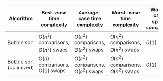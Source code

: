 | Algorithm               | Best-case time complexity            | Average-case time complexity         | Worst-case time complexity           | Worst-case space complexity |
|-------------------------|--------------------------------------|--------------------------------------|--------------------------------------|-----------------------------|
| Bubble sort             | $O(n^2)$ comparisons, $O(n^2)$ swaps | $O(n^2)$ comparisons, $O(n^2)$ swaps | $O(n^2)$ comparisons, $O(n^2)$ swaps | $O(1)$                      |
| Bubble sort (optimized) | $O(n)$ comparisons, $O(1)$ swaps     | $O(n^2)$ comparisons, $O(n^2)$ swaps | $O(n^2)$ comparisons, $O(n^2)$ swaps | $O(1)$                      |
